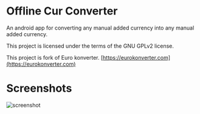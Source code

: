 # Offline Cur Converter
  
An android app for converting any manual added currency into any manual added currency. 

This project is licensed under the terms of the GNU GPLv2 license.

This project is fork of Euro konverter.
[https://eurokonverter.com](https://eurokonverter.com)  


# Screenshots

![screenshot](.git/Screenshot.jpg)
